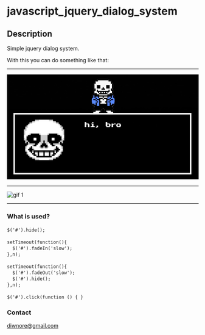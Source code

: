 # javascript_jquery_dialog_system

## Description
Simple jquery dialog system.

With this you can do something like that:
___
![image 1](/images/like.jpg) 
___
![gif 1](/images/under.gif) 
___
### What is used?

    $('#').hide();
    
    setTimeout(function(){
      $('#').fadeIn('slow');
    },n);
    
    setTimeout(function(){
      $('#').fadeOut('slow');
      $('#').hide();
    },n);
    
    $('#').click(function () { }
   
### Contact
diwnore@gmail.com
